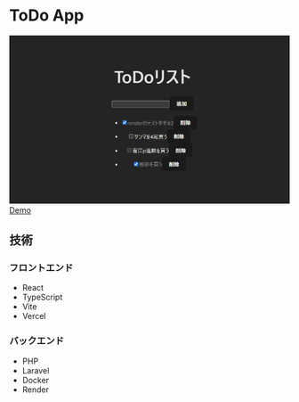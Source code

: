 # ToDo App
![alt text](image.png)
[Demo](https://my-todo-app-five-sage.vercel.app/)

## 技術
### フロントエンド
- React
- TypeScript 
- Vite
- Vercel 

### バックエンド
- PHP
- Laravel
- Docker
- Render
